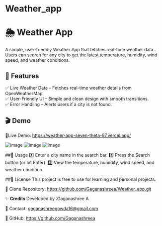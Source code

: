 # Weather_app

# 🌦️ Weather App

A simple, user-friendly Weather App that fetches real-time weather data . Users can search for any city to get the latest temperature, humidity, wind speed, and weather conditions.


## 🚀 Features
✅ Live Weather Data – Fetches real-time weather details from OpenWeatherMap.  
✅ User-Friendly UI – Simple and clean design with smooth transitions.  
✅ Error Handling – Alerts users if a city is not found.  


## 🎬 Demo
🔗Live Demo: https://weather-app-seven-theta-97.vercel.app/

![image](https://github.com/user-attachments/assets/459f62be-9678-4688-bc63-a3ca08d99368)
![image](https://github.com/user-attachments/assets/41fb9957-aa48-4eca-9c08-bfec18c18c96)
![image](https://github.com/user-attachments/assets/0fe26f8c-f551-47b4-98dd-566c7c78fed3)






##📝 Usage
1️⃣ Enter a city name in the search bar.
2️⃣ Press the Search button (or hit Enter).
3️⃣ View the temperature, humidity, wind speed, and weather condition.


##📜 License
This project is free to use for learning and personal projects.

📌 Clone Repository: https://github.com/Gaganashreea/Weather_app.git


✨ 𝐂𝐫𝐞𝐝𝐢𝐭𝐬
Developed by :Gaganashree A

📧 Contact: gaganashreegowda16@gmail.com

🔗 GitHub: https://github.com/Gaganashreea
